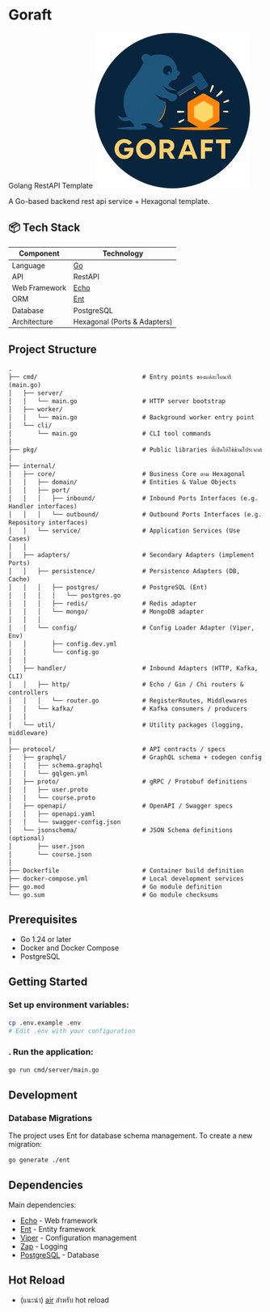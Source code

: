 # Goraft
Golang RestAPI Template
![Goraft Logo](.github/assets/circle_logo_small.png)

A Go-based backend rest api service + Hexagonal template.


## 📦 Tech Stack

| Component         | Technology                |
|------------------|---------------------------|
| Language         | [Go](https://golang.org/) |
| API              | RestAPI |
| Web Framework    | [Echo](https://echo.labstack.com/) |
| ORM              | [Ent](https://entgo.io/) |
| Database         | PostgreSQL                |
| Architecture     | Hexagonal (Ports & Adapters) |

## Project Structure

```
.
├── cmd/                             # Entry points ของแต่ละไบนารี (main.go)
│   ├── server/
│   │   └── main.go                  # HTTP server bootstrap
│   ├── worker/
│   │   └── main.go                  # Background worker entry point
│   └── cli/
│       └── main.go                  # CLI tool commands
│
├── pkg/                             # Public libraries ที่เปิดให้ใช้ข้ามโปรเจกต์ 
│
├── internal/
│   ├── core/                        # Business Core ตาม Hexagonal
│   │   ├── domain/                  # Entities & Value Objects
│   │   ├── port/
│   │   │   ├── inbound/             # Inbound Ports Interfaces (e.g. Handler interfaces)
│   │   │   └── outbound/            # Outbound Ports Interfaces (e.g. Repository interfaces)
│   │   └── service/                 # Application Services (Use Cases)
│   │
│   ├── adapters/                    # Secondary Adapters (implement Ports)
│   │   ├── persistence/             # Persistence Adapters (DB, Cache)
│   │   │   ├── postgres/            # PostgreSQL (Ent)
│   │   │   │   └── postgres.go
│   │   │   ├── redis/               # Redis adapter
│   │   │   └── mongo/               # MongoDB adapter
│   │   │
│   │   └── config/                  # Config Loader Adapter (Viper, Env)
│   │       ├── config.dev.yml
│   │       └── config.go
│   │
│   ├── handler/                     # Inbound Adapters (HTTP, Kafka, CLI)
│   │   ├── http/                    # Echo / Gin / Chi routers & controllers
│   │   │   └── router.go            # RegisterRoutes, Middlewares
│   │   └── kafka/                   # Kafka consumers / producers
│   │
│   └── util/                        # Utility packages (logging, middleware)
│
├── protocol/                        # API contracts / specs
│   ├── graphql/                     # GraphQL schema + codegen config
│   │   ├── schema.graphql
│   │   └── gqlgen.yml
│   ├── proto/                       # gRPC / Protobuf definitions
│   │   ├── user.proto
│   │   └── course.proto
│   ├── openapi/                     # OpenAPI / Swagger specs
│   │   ├── openapi.yaml
│   │   └── swagger-config.json
│   └── jsonschema/                  # JSON Schema definitions (optional)
│       ├── user.json
│       └── course.json
│
├── Dockerfile                       # Container build definition
├── docker-compose.yml               # Local development services
├── go.mod                           # Go module definition
└── go.sum                           # Go module checksums
```

## Prerequisites

- Go 1.24 or later
- Docker and Docker Compose
- PostgreSQL

## Getting Started

### Set up environment variables:

   ```bash
   cp .env.example .env
   # Edit .env with your configuration
   ```

### . Run the application:
   ```bash
   go run cmd/server/main.go
   ```

## Development

### Database Migrations

The project uses Ent for database schema management. To create a new migration:

```bash
go generate ./ent
```

## Dependencies

Main dependencies:

- [Echo](https://github.com/labstack/echo) - Web framework
- [Ent](https://entgo.io/) - Entity framework
- [Viper](https://github.com/spf13/viper) - Configuration management
- [Zap](https://go.uber.org/zap) - Logging
- [PostgreSQL](https://www.postgresql.org/) - Database

## Hot Reload 
- (แนะนำ) [air](https://github.com/cosmtrek/air) สำหรับ hot reload

